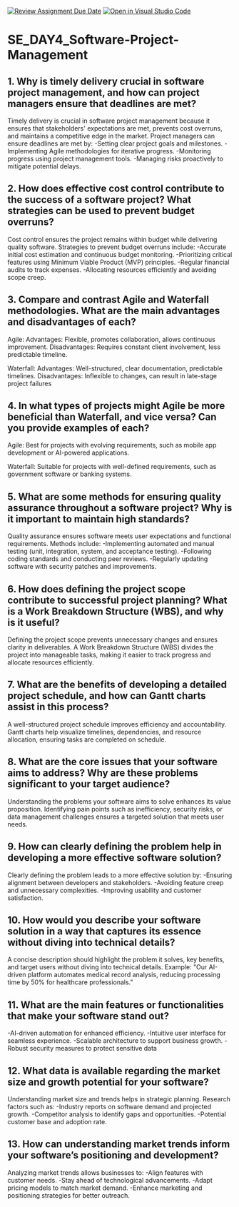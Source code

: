 [![Review Assignment Due Date](https://classroom.github.com/assets/deadline-readme-button-22041afd0340ce965d47ae6ef1cefeee28c7c493a6346c4f15d667ab976d596c.svg)](https://classroom.github.com/a/9pw6JKcu)
[![Open in Visual Studio Code](https://classroom.github.com/assets/open-in-vscode-2e0aaae1b6195c2367325f4f02e2d04e9abb55f0b24a779b69b11b9e10269abc.svg)](https://classroom.github.com/online_ide?assignment_repo_id=18934100&assignment_repo_type=AssignmentRepo)
# SE_DAY4_Software-Project-Management
## 1. Why is timely delivery crucial in software project management, and how can project managers ensure that deadlines are met?
Timely delivery is crucial in software project management because it ensures that stakeholders' expectations are met, prevents cost overruns, and maintains a competitive edge in the market. 
Project managers can ensure deadlines are met by:
-Setting clear project goals and milestones.
-Implementing Agile methodologies for iterative progress.
-Monitoring progress using project management tools.
-Managing risks proactively to mitigate potential delays.

## 2. How does effective cost control contribute to the success of a software project? What strategies can be used to prevent budget overruns?
Cost control ensures the project remains within budget while delivering quality software.
Strategies to prevent budget overruns include:
-Accurate initial cost estimation and continuous budget monitoring.
-Prioritizing critical features using Minimum Viable Product (MVP) principles.
-Regular financial audits to track expenses.
-Allocating resources efficiently and avoiding scope creep.

## 3. Compare and contrast Agile and Waterfall methodologies. What are the main advantages and disadvantages of each?
Agile:
Advantages: Flexible, promotes collaboration, allows continuous improvement.
Disadvantages: Requires constant client involvement, less predictable timeline.

Waterfall:
Advantages: Well-structured, clear documentation, predictable timelines.
Disadvantages: Inflexible to changes, can result in late-stage project failures

## 4. In what types of projects might Agile be more beneficial than Waterfall, and vice versa? Can you provide examples of each?
Agile: Best for projects with evolving requirements, such as mobile app development or AI-powered applications.

Waterfall: Suitable for projects with well-defined requirements, such as government software or banking systems.

## 5. What are some methods for ensuring quality assurance throughout a software project? Why is it important to maintain high standards?
Quality assurance ensures software meets user expectations and functional requirements.
Methods include:
-Implementing automated and manual testing (unit, integration, system, and acceptance testing).
-Following coding standards and conducting peer reviews.
-Regularly updating software with security patches and improvements.

## 6. How does defining the project scope contribute to successful project planning? What is a Work Breakdown Structure (WBS), and why is it useful?
Defining the project scope prevents unnecessary changes and ensures clarity in deliverables. 
A Work Breakdown Structure (WBS) divides the project into manageable tasks, making it easier to track progress and allocate resources efficiently.

## 7. What are the benefits of developing a detailed project schedule, and how can Gantt charts assist in this process?
A well-structured project schedule improves efficiency and accountability. 
Gantt charts help visualize timelines, dependencies, and resource allocation, ensuring tasks are completed on schedule.

## 8. What are the core issues that your software aims to address? Why are these problems significant to your target audience?
Understanding the problems your software aims to solve enhances its value proposition.
Identifying pain points such as inefficiency, security risks, or data management challenges ensures a targeted solution that meets user needs.

## 9. How can clearly defining the problem help in developing a more effective software solution?
Clearly defining the problem leads to a more effective solution by:
-Ensuring alignment between developers and stakeholders.
-Avoiding feature creep and unnecessary complexities.
-Improving usability and customer satisfaction.

## 10. How would you describe your software solution in a way that captures its essence without diving into technical details?
A concise description should highlight the problem it solves, key benefits, and target users without diving into technical details. Example: "Our AI-driven platform automates medical record analysis, reducing processing time by 50% for healthcare professionals."
## 11. What are the main features or functionalities that make your software stand out?
-AI-driven automation for enhanced efficiency.
-Intuitive user interface for seamless experience.
-Scalable architecture to support business growth.
-Robust security measures to protect sensitive data

## 12. What data is available regarding the market size and growth potential for your software?
Understanding market size and trends helps in strategic planning. 
Research factors such as:
-Industry reports on software demand and projected growth.
-Competitor analysis to identify gaps and opportunities.
-Potential customer base and adoption rate.
## 13. How can understanding market trends inform your software’s positioning and development?
Analyzing market trends allows businesses to:
-Align features with customer needs.
-Stay ahead of technological advancements.
-Adapt pricing models to match market demand.
-Enhance marketing and positioning strategies for better outreach.
